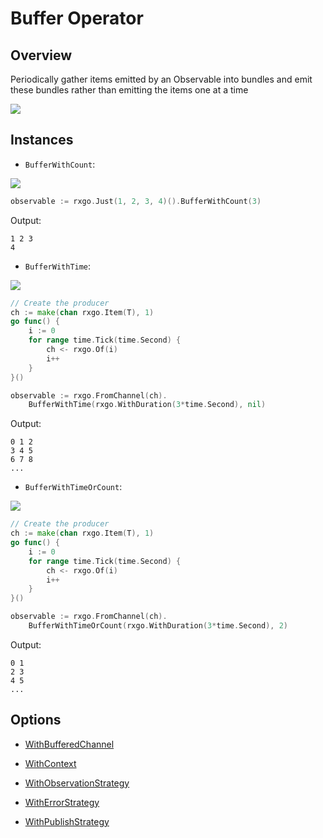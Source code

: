 # Buffer Operator

## Overview

Periodically gather items emitted by an Observable into bundles and emit these bundles rather than emitting the items one at a time

![](http://reactivex.io/documentation/operators/images/Buffer.png)

## Instances

* `BufferWithCount`:

![](http://reactivex.io/documentation/operators/images/bufferWithCount3.png)

```go
observable := rxgo.Just(1, 2, 3, 4)().BufferWithCount(3)
```

Output:

```
1 2 3
4
```

* `BufferWithTime`:

![](http://reactivex.io/documentation/operators/images/bufferWithTime5.png)

```go
// Create the producer
ch := make(chan rxgo.Item(T), 1)
go func() {
	i := 0
	for range time.Tick(time.Second) {
		ch <- rxgo.Of(i)
		i++
	}
}()

observable := rxgo.FromChannel(ch).
	BufferWithTime(rxgo.WithDuration(3*time.Second), nil)
```

Output:

```
0 1 2
3 4 5
6 7 8
...
```

* `BufferWithTimeOrCount`:

![](http://reactivex.io/documentation/operators/images/bufferWithTimeOrCount6.png)

```go
// Create the producer
ch := make(chan rxgo.Item(T), 1)
go func() {
	i := 0
	for range time.Tick(time.Second) {
		ch <- rxgo.Of(i)
		i++
	}
}()

observable := rxgo.FromChannel(ch).
	BufferWithTimeOrCount(rxgo.WithDuration(3*time.Second), 2)
```

Output:

```
0 1
2 3
4 5
...
```

## Options

* [WithBufferedChannel](options.md#withbufferedchannel)

* [WithContext](options.md#withcontext)

* [WithObservationStrategy](options.md#withobservationstrategy)

* [WithErrorStrategy](options.md#witherrorstrategy)

* [WithPublishStrategy](options.md#withpublishstrategy)